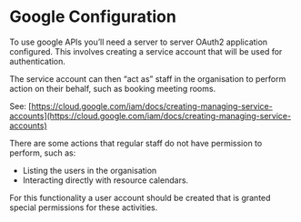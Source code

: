 # Google Configuration



To use google APIs you’ll need a server to server OAuth2 application configured. This involves creating a service account that will be used for authentication.

The service account can then “act as” staff in the organisation to perform action on their behalf, such as booking meeting rooms.&#x20;

See: [https://cloud.google.com/iam/docs/creating-managing-service-accounts](https://cloud.google.com/iam/docs/creating-managing-service-accounts)

There are some actions that regular staff do not have permission to perform, such as:&#x20;

* Listing the users in the organisation&#x20;
* Interacting directly with resource calendars.&#x20;

For this functionality a user account should be created that is granted special permissions for these activities.
